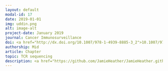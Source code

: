 ```yaml
---
layout: default
modal-id: 17
date: 2019-01-01
img: uddin.png
alt: image-alt
project-date: January 2019
journal: Cancer Immunosurveillance
doi: <a href="http://dx.doi.org/10.1007/978-1-4939-8885-3_2">10.1007/978-1-4939-8885-3_2</a>
authorship: Mid
article: Chapter
topic: TCR sequencing
description: <a href="https://github.com/JamieHeather/JamieHeather.github.io/raw/master/_pdfs/Uddin_2019_CancImmSurv_TCR_protocol_update.pdf">Download pdf</a><p>
---
```

